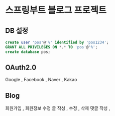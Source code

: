 # 스프링부트 블로그 프로젝트

## DB 설정
```sql
create user 'pos'@'%' identified by 'pos1234';
GRANT ALL PRIVILEGES ON *.* TO 'pos'@'%';
create database pos;
```

## OAuth2.0
Google , Facebook , Naver , Kakao

## Blog
회원가입 , 회원정보 수정
글 작성 , 수정 , 삭제
댓글 작성 , 

